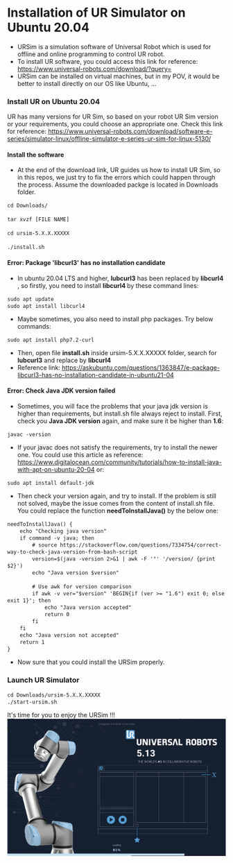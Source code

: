 # Installation of UR Simulator on Ubuntu 20.04
- URSim is a simulation software of Universal Robot which is used for offline and online programming to control UR robot. 
- To install UR software, you could access this link for reference: https://www.universal-robots.com/download/?query=   
- URSim can be installed on virtual machines, but in my POV, it would be better to install directly on our OS like Ubuntu, ...
### Install UR on Ubuntu 20.04
UR has many versions for UR Sim, so based on your robot UR Sim version or your requirements, you could choose an appropriate one. Check this link for reference: https://www.universal-robots.com/download/software-e-series/simulator-linux/offline-simulator-e-series-ur-sim-for-linux-5130/    
#### Install the software 
- At the end of the download link, UR guides us how to install UR Sim, so in this repos, we just try to fix the errors which could happen through the process. Assume the downloaded packge is located in Downloads folder.
```
cd Downloads/

tar xvzf [FILE NAME]

cd ursim-5.X.X.XXXXX

./install.sh 
```
#### Error: Package 'libcurl3' has no installation candidate    
- In ubuntu 20.04 LTS and higher, <strong>lubcurl3</strong> has been replaced by <strong> libcurl4 </strong>, so firstly, you need to install <strong> libcurl4 </strong> by these command lines:
```
sudo apt update
sudo apt install libcurl4
```
- Maybe sometimes, you also need to install php packages. Try below commands:
```
sudo apt install php7.2-curl
```
- Then, open file <strong>install.sh</strong> inside ursim-5.X.X.XXXXX folder, search for <strong>lubcurl3</strong> and replace by <strong> libcurl4 </strong>
- Reference link: https://askubuntu.com/questions/1363847/e-package-libcurl3-has-no-installation-candidate-in-ubuntu21-04   
#### Error: Check Java JDK version failed   
- Sometimes, you will face the problems that your java jdk version is higher than requirements, but install.sh file always reject to install. First, check you <strong>Java JDK version</strong> again, and make sure it be higher than <strong>1.6</strong>:
```
javac -version
```
- If your javac does not satisfy the requirements, try to install the newer one. You could use this article as reference: https://www.digitalocean.com/community/tutorials/how-to-install-java-with-apt-on-ubuntu-20-04 or:
```
sudo apt install default-jdk
```
- Then check your version again, and try to install. If the problem is still not solved, maybe the issue comes from the content of install.sh file. You could replace the function <strong>needToInstallJava()</strong> by the below one:
```
needToInstallJava() {
    echo "Checking java version"
    if command -v java; then
        # source https://stackoverflow.com/questions/7334754/correct-way-to-check-java-version-from-bash-script
        version=$(java -version 2>&1 | awk -F '"' '/version/ {print $2}')
        echo "Java version $version"

        # Use awk for version comparison
        if awk -v ver="$version" 'BEGIN{if (ver >= "1.6") exit 0; else exit 1}'; then
            echo "Java version accepted"
            return 0
        fi
    fi
    echo "Java version not accepted"
    return 1
}
```
- Now sure that you could install the URSim properly.
### Launch UR Simulator
```
cd Downloads/ursim-5.X.X.XXXXX
./start-ursim.sh
```
It's time for you to enjoy the URSim !!!
![alt text](images/ursim_ubuntu.png "ursim_ubuntu")    
